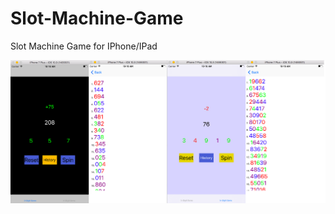 # Slot-Machine-Game
Slot Machine Game for IPhone/IPad


![alt tag](https://github.com/alimohamed8919/Slot-Machine-Game/blob/master/slot1.png)
